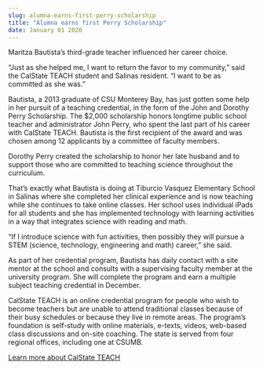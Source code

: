 ```yaml
---
slug: alumna-earns-first-perry-scholarship
title: "Alumna earns first Perry Scholarship"
date: January 01 2020
---
```


 
<p>Maritza Bautista’s third-grade teacher influenced her career choice.</p>
<p>
  “Just as she helped me, I want to return the favor to my community,” said the
  CalState TEACH student and Salinas resident. “I want to be as committed as she
  was.”
</p>
<p>
  Bautista, a 2013 graduate of CSU Monterey Bay, has just gotten some help in
  her pursuit of a teaching credential, in the form of the John and Dorothy
  Perry Scholarship. The $2,000 scholarship honors longtime public school
  teacher and administrator John Perry, who spent the last part of his career
  with CalState TEACH. Bautista is the first recipient of the award and was
  chosen among 12 applicants by a committee of faculty members.
</p>
<p>
  Dorothy Perry created the scholarship to honor her late husband and to support
  those who are committed to teaching science throughout the curriculum.
</p>
<p>
  That’s exactly what Bautista is doing at Tiburcio Vasquez Elementary School in
  Salinas where she completed her clinical experience and is now teaching while
  she continues to take online classes. Her school uses individual iPads for all
  students and she has implemented technology with learning activities in a way
  that integrates science with reading and math.
</p>
<p>
  “If I introduce science with fun activities, then possibly they will pursue a
  STEM (science, technology, engineering and math) career,” she said.
</p>
<p>
  As part of her credential program, Bautista has daily contact with a site
  mentor at the school and consults with a supervising faculty member at the
  university program. She will complete the program and earn a multiple subject
  teaching credential in December.
</p>
<p>
  CalState TEACH is an online credential program for people who wish to become
  teachers but are unable to attend traditional classes because of their busy
  schedules or because they live in remote areas. The program’s foundation is
  self-study with online materials, e-texts, videos, web-based class discussions
  and on-site coaching. The state is served from four regional offices,
  including one at CSUMB.
</p>
<p>
  <a href="https://calstateteach.net/?_csumbsearch=CalStateTeach"
    >Learn more about CalState TEACH</a
  >
</p>
 
